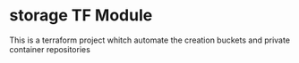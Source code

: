 # storage TF Module
This is a terraform project whitch automate the creation buckets and private container repositories
